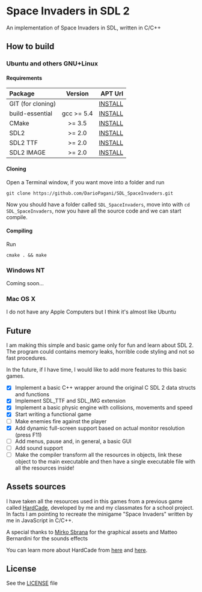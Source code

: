# Space Invaders in SDL 2
An implementation of Space Invaders in SDL, written in C/C++

## How to build

### Ubuntu and others GNU+Linux
#### Requirements
| Package           | Version    | APT Url                           |
|:------------------|:----------:|----------------------------------:|
| GIT (for cloning) |            | [INSTALL](apt://git)              |
| build-essential   | gcc >= 5.4 | [INSTALL](apt://build-essential)  |
| CMake             | >= 3.5     | [INSTALL](apt://cmake)            |
| SDL2              | >= 2.0     | [INSTALL](apt://libsdl2-dev)      |
| SDL2 TTF          | >= 2.0     | [INSTALL](apt://libsdl2-ttf-dev)  |
| SDL2 IMAGE        | >= 2.0     | [INSTALL](apt://libsdl2-image-dev)|

#### Cloning
Open a Terminal window, if you want move into a folder and run
```
git clone https://github.com/DarioPagani/SDL_SpaceInvaders.git
```
Now you should have a folder called `SDL_SpaceInvaders`, move into with `cd SDL_SpaceInvaders`, now you have all the source code and we can start compile.

#### Compiling 
Run
```
cmake . && make
```

### Windows NT
Coming soon...
### Mac OS X
I do not have any Apple Computers but I think it's almost like Ubuntu

## Future
I am making this simple and basic game only for fun and learn about SDL 2. The program could contains memory leaks, horrible code styling and not so fast procedures.

In the future, if I have time, I would like to add more features to this basic games.

- [x] Implement a basic C++ wrapper around the original C SDL 2 data structs and functions
- [x] Implement SDL_TTF and SDL_IMG extension
- [x] Implement a basic physic engine with collisions, movements and speed
- [x] Start writing a functional game
- [ ] Make enemies fire against the player
- [x] Add dynamic full-screen support based on actual monitor resolution (press F11)
- [ ] Add menus, pause and, in general, a basic GUI
- [ ] Add sound support
- [ ] Make the compiler transform all the resources in objects, link these object to the main executable and then have a single executable file with all the resources inside!

## Assets sources
I have taken all the resources used in this games from a previous game called [HardCade](https://play.google.com/store/apps/details?id=com.capslock.hardcade), developed by me and my classmates for a school project. In facts I am pointing to recreate the minigame "Space Invaders" written by me in JavaScript in C/C++.

A special thanks to [Mirko Sbrana]() for the graphical assets and Matteo Bernardini for the sounds effects

You can learn more about HardCade from [here](http://cheli.site/#/post/hardcade) and [here](http://capslockja.com/).

## License
See the [LICENSE](LICENSE) file
